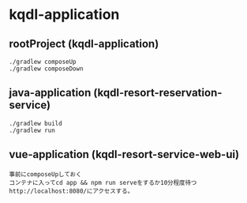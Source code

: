 # kqdl-application

## rootProject (kqdl-application)
```
./gradlew composeUp
./gradlew composeDown
```

## java-application (kqdl-resort-reservation-service)
```
./gradlew build
./gradlew run
```

## vue-application (kqdl-resort-service-web-ui)
```
事前にcomposeUpしておく
コンテナに入ってcd app && npm run serveをするか10分程度待つ
http://localhost:8080/にアクセスする。
```
